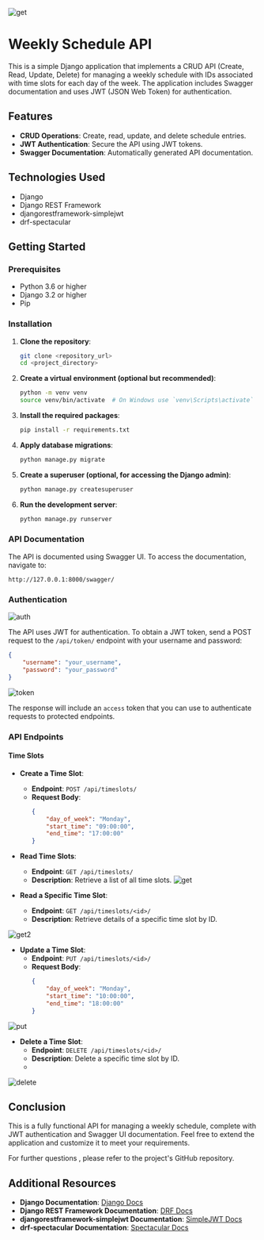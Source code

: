 ![get](https://github.com/user-attachments/assets/a9762d64-4fd4-4c34-8647-87ebea51693d)
# Weekly Schedule API

This is a simple Django application that implements a CRUD API (Create, Read, Update, Delete) for managing a weekly schedule with IDs associated with time slots for each day of the week. The application includes Swagger documentation and uses JWT (JSON Web Token) for authentication.

## Features

- **CRUD Operations**: Create, read, update, and delete schedule entries.
- **JWT Authentication**: Secure the API using JWT tokens.
- **Swagger Documentation**: Automatically generated API documentation.

## Technologies Used

- Django
- Django REST Framework
- djangorestframework-simplejwt
- drf-spectacular

## Getting Started

### Prerequisites

- Python 3.6 or higher
- Django 3.2 or higher
- Pip

### Installation

1. **Clone the repository**:
   ```bash
   git clone <repository_url>
   cd <project_directory>
   ```

2. **Create a virtual environment (optional but recommended)**:
   ```bash
   python -m venv venv
   source venv/bin/activate  # On Windows use `venv\Scripts\activate`
   ```

3. **Install the required packages**:
   ```bash
   pip install -r requirements.txt
   ```

4. **Apply database migrations**:
   ```bash
   python manage.py migrate
   ```

5. **Create a superuser (optional, for accessing the Django admin)**:
   ```bash
   python manage.py createsuperuser
   ```

6. **Run the development server**:
   ```bash
   python manage.py runserver
   ```

### API Documentation

The API is documented using Swagger UI. To access the documentation, navigate to:

```
http://127.0.0.1:8000/swagger/
```

### Authentication
![auth](https://github.com/user-attachments/assets/0dcc78c6-0998-4a25-91cf-6d0f2cebf474)

The API uses JWT for authentication. To obtain a JWT token, send a POST request to the `/api/token/` endpoint with your username and password:
```json
{
    "username": "your_username",
    "password": "your_password"
}
```
![token](https://github.com/user-attachments/assets/cf0ee101-b7d3-403c-a668-57a9a1dcb2e2)

The response will include an `access` token that you can use to authenticate requests to protected endpoints.

### API Endpoints

#### Time Slots

- **Create a Time Slot**:
  - **Endpoint**: `POST /api/timeslots/`
  - **Request Body**:
    ```json
    {
        "day_of_week": "Monday",
        "start_time": "09:00:00",
        "end_time": "17:00:00"
    }
    ```

- **Read Time Slots**:
  - **Endpoint**: `GET /api/timeslots/`
  - **Description**: Retrieve a list of all time slots.
![get](https://github.com/user-attachments/assets/8491c975-7890-4666-be1a-4e091b568054)


- **Read a Specific Time Slot**:
  - **Endpoint**: `GET /api/timeslots/<id>/`
  - **Description**: Retrieve details of a specific time slot by ID.
 
![get2](https://github.com/user-attachments/assets/06b3b2f0-d24e-445a-b1d6-683057460625)


- **Update a Time Slot**:
  - **Endpoint**: `PUT /api/timeslots/<id>/`
  - **Request Body**:
    ```json
    {
        "day_of_week": "Monday",
        "start_time": "10:00:00",
        "end_time": "18:00:00"
    }
    ```
    
![put](https://github.com/user-attachments/assets/f280362a-e6e2-487f-897d-29e8e61f78e7)


- **Delete a Time Slot**:
  - **Endpoint**: `DELETE /api/timeslots/<id>/`
  - **Description**: Delete a specific time slot by ID.
  - 

![delete](https://github.com/user-attachments/assets/ceda41f9-543b-4c41-b7dc-275f85b6e4d8)

## Conclusion

This is a fully functional API for managing a weekly schedule, complete with JWT authentication and Swagger UI documentation. Feel free to extend the application and customize it to meet your requirements.

For further questions , please refer to the project's GitHub repository.

## Additional Resources

- **Django Documentation**: [Django Docs](https://docs.djangoproject.com/en/stable/)
- **Django REST Framework Documentation**: [DRF Docs](https://www.django-rest-framework.org/)
- **djangorestframework-simplejwt Documentation**: [SimpleJWT Docs](https://django-rest-framework-simplejwt.readthedocs.io/en/latest/)
- **drf-spectacular Documentation**: [Spectacular Docs](https://drf-spectacular.readthedocs.io/en/latest/)
